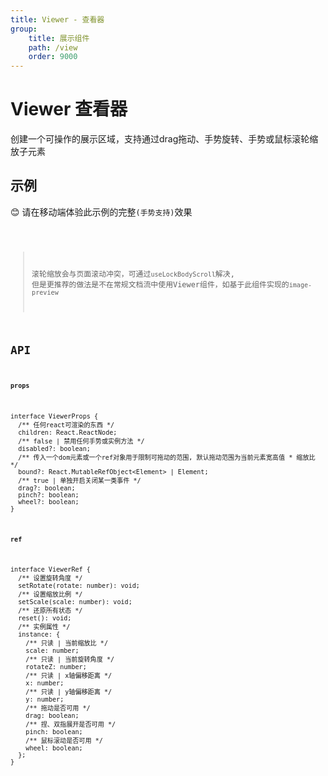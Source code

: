 ```yaml
---
title: Viewer - 查看器
group:
    title: 展示组件
    path: /view
    order: 9000
---
```


# Viewer 查看器

创建一个可操作的展示区域，支持通过drag拖动、手势旋转、手势或鼠标滚轮缩放子元素

## 示例
😊 请在移动端体验此示例的完整`(手势支持)`效果

<code src="./demo.tsx" />

> 滚轮缩放会与页面滚动冲突，可通过`useLockBodyScroll`<!-- TODO: 添加链接 -->解决, 但是更推荐的做法是不在常规文档流中使用Viewer组件，如基于此组件实现的`image-preview`

## API
**`props`**
```tsx | pure
interface ViewerProps {
  /** 任何react可渲染的东西 */
  children: React.ReactNode;
  /** false | 禁用任何手势或实例方法 */
  disabled?: boolean;
  /** 传入一个dom元素或一个ref对象用于限制可拖动的范围, 默认拖动范围为当前元素宽高值 * 缩放比 */
  bound?: React.MutableRefObject<Element> | Element;
  /** true | 单独开启关闭某一类事件 */
  drag?: boolean;
  pinch?: boolean;
  wheel?: boolean;
}
```

**`ref`**
```tsx | pure
interface ViewerRef {
  /** 设置旋转角度 */
  setRotate(rotate: number): void;
  /** 设置缩放比例 */
  setScale(scale: number): void;
  /** 还原所有状态 */
  reset(): void;
  /** 实例属性 */
  instance: {
    /** 只读 | 当前缩放比 */
    scale: number;
    /** 只读 | 当前旋转角度 */
    rotateZ: number;
    /** 只读 | x轴偏移距离 */
    x: number;
    /** 只读 | y轴偏移距离 */
    y: number;
    /** 拖动是否可用 */
    drag: boolean;
    /** 捏、双指展开是否可用 */
    pinch: boolean;
    /** 鼠标滚动是否可用 */
    wheel: boolean;
  };
}
```